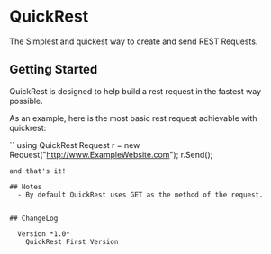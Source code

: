 # QuickRest

The Simplest and quickest way to create and send REST Requests.

## Getting Started

QuickRest is designed to help build a rest request in the fastest way possible.

As an example, here is the most basic rest request achievable with quickrest:

``
using QuickRest
Request r = new Request("http://www.ExampleWebsite.com");
r.Send();
```
and that's it!

## Notes
  - By default QuickRest uses GET as the method of the request.


## ChangeLog

  Version *1.0*
    QuickRest First Version
